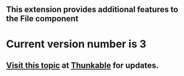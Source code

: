 ## This extension provides additional features to the File component

# Current version number is 3

## [Visit this topic](https://community.thunkable.com/t/testers-needed-for-filealt-extension/16277) at [Thunkable](http:/thunkable.com) for updates.